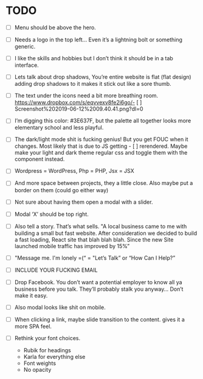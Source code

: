 # TODO

- [ ] Menu should be above the hero.

- [ ] Needs a logo in the top left… Even it’s a lightning bolt or something generic.

- [ ] I like the skills and hobbies but I don’t think it should be in a tab interface.

- [ ] Lets talk about drop shadows, You’re entire website is flat (flat design) adding drop shadows to it makes it stick out like a sore thumb.

- [ ] The text under the icons need a bit more breathing room. https://www.dropbox.com/s/eqvvexv8fe2i6go/- [ ] Screenshot%202019-06-12%2009.40.41.png?dl=0

- [ ] I’m digging this color: #3E637F, but the palette all together looks more elementary school and less playful.

- [ ] The dark/light mode shit is fucking genius! But you get FOUC when it changes. Most likely that is due to JS getting - [ ] rerendered. Maybe make your light and dark theme regular css and toggle them with the component instead.

- [ ] Wordpress = WordPress, Php = PHP, Jsx = JSX

- [ ] And more space between projects, they a little close. Also maybe put a border on them (could go either way)

- [ ] Not sure about having them open a modal with a slider.

- [ ] Modal ‘X’ should be top right.

- [ ] Also tell a story. That’s what sells. "A local business came to me with building a small but fast website. After consideration we decided to build a fast loading, React site that blah blah blah. Since the new Site launched mobile traffic has improved by 15%”

- [ ] "Message me. I'm lonely =(“ = "Let’s Talk” or “How Can I Help?”

- [ ] INCLUDE YOUR FUCKING EMAIL

- [ ] Drop Facebook. You don’t want a potential employer to know all ya business before you talk. They’ll probably stalk you anyway… Don’t make it easy.

- [ ] Also modal looks like shit on mobile.

- [ ] When clicking a link, maybe slide transition to the content. gives it a more SPA feel.

- [ ] Rethink your font choices.
  - Rubik for headings
  - Karla for everything else
  - Font weights
  - No opacity
